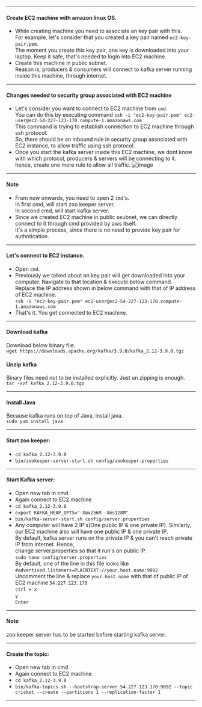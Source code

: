 --------------------------------------------------------------------------------------------------------------------------------
#### Create EC2 machine with amazon linux OS.
- While creating machine you need to associate an key pair with this.</br>
  For example, let's consider that you created a key pair named `ec2-key-pair.pem`.</br>
  The moment you create this key pair, one key is downloaded into your laptop. Keep it safe, that's needed to login into EC2 machine.
- Create this machine in public subnet.</br>
  Reason is, producers & consumers will connect to kafka server running inside this machine, through internet.
--------------------------------------------------------------------------------------------------------------------------------
#### Changes needed to security group associated with EC2 machine
- Let's consider you want to connect to EC2 machine from `cmd`.</br>
  You can do this by executing command `ssh -i "ec2-key-pair.pem" ec2-user@ec2-54-227-123-170.compute-1.amazonaws.com`</br>
  This command is trying to establish connection to EC2 machine through ssh protocol.</br>
  So, there should be an inbound rule in security group associated with EC2 instance, to allow traffic using ssh protocol.
- Once you start the kafka server inside this EC2 machine, we dont know with which protocol, producers & servers will be connecting to it.</br>
  hence, create one more rule to allow all traffic.
  ![image](https://github.com/user-attachments/assets/0eab5a56-be57-46b6-9335-7c24898d0d06)

--------------------------------------------------------------------------------------------------------------------------------
#### Note
- From now onwards, you need to open 2 `cmd`'s.</br>
  In first cmd, will start zoo keeper server.</br>
  In second cmd, will start kafka server.</br>
- Since we created EC2 machine in public seubnet, we can directly connect to it through cmd provided by aws itself.</br>
  It's a simple process, since there is no need to provide key pair for authntication.

--------------------------------------------------------------------------------------------------------------------------------
#### Let's connect to EC2 instance.
- Open `cmd`.
- Previously we talked about an key pair will get downloaded into your computer. Navigate to that location & execute below command.</br>
  Replace the IP address shown in below command with that of IP address of EC2 machine.</br>
  `ssh -i "ec2-key-pair.pem" ec2-user@ec2-54-227-123-170.compute-1.amazonaws.com`</br>
- That's it. You get connected to EC2 machine.
--------------------------------------------------------------------------------------------------------------------------------
#### Download kafka
Download below binary file.</br>
`wget https://downloads.apache.org/kafka/3.9.0/kafka_2.12-3.9.0.tgz`

#### Unzip kafka
Binary files need not to be installed explicitly. Just un zipping is enough.</br>
`tar -xvf kafka_2.12-3.9.0.tgz`

--------------------------------------------------------------------------------------------------------------------------------
#### Install Java
Because kafka runs on top of Java, install java.</br>
`sudo yum install java`

--------------------------------------------------------------------------------------------------------------------------------
#### Start zoo keeper:
- `cd kafka_2.12-3.9.0`
- `bin/zookeeper-server-start.sh config/zookeeper.properties`

--------------------------------------------------------------------------------------------------------------------------------
#### Start Kafka server:
- Open new tab in cmd
- Again connect to EC2 machine
- `cd kafka_2.12-3.9.0`
- `export KAFKA_HEAP_OPTS="-Xmx256M -Xms128M"`
- `bin/kafka-server-start.sh config/server.properties`
- Any computer will have 2 IP's(One public IP & one private IP). Similarly, our EC2 machine also will have one public IP & one private IP.</br>
  By default, kafka server runs on the private IP & you can't reach private IP from internet. Hence,</br>
  change server.properties so that it run's on public IP.</br>
  `sudo nano config/server.properties`</br>
  By default, one of the line in this file looks like `#advertised.listeners=PLAINTEXT://your.host.name:9092`</br>
  Uncomment the line & replace `your.host.name` with that of public IP of EC2 machine `54.227.123.170`</br>
  `ctrl + x`</br>
  `y`</br>
  `Enter`

--------------------------------------------------------------------------------------------------------------------------------
#### Note
zoo keeper server has to be started before starting kafka server.

--------------------------------------------------------------------------------------------------------------------------------
#### Create the topic:
- Open new tab in cmd
- Again connect to EC2 machine
- `cd kafka_2.12-3.9.0`
- `bin/kafka-topics.sh --bootstrap-server 54.227.123.170:9092 --topic cricket --create --partitions 1 --replication-factor 1`

--------------------------------------------------------------------------------------------------------------------------------

